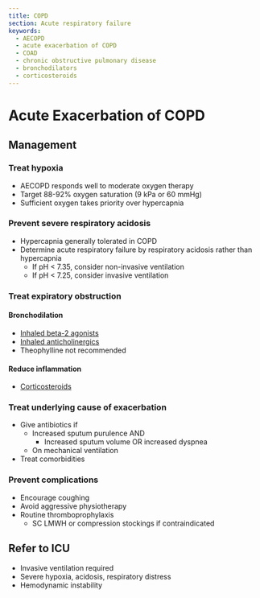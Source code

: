 ```yaml
---
title: COPD
section: Acute respiratory failure
keywords:
  - AECOPD
  - acute exacerbation of COPD
  - COAD
  - chronic obstructive pulmonary disease
  - bronchodilators
  - corticosteroids
---
```


# Acute Exacerbation of COPD

## Management

### Treat hypoxia

- AECOPD responds well to moderate oxygen therapy
- Target 88-92% oxygen saturation (9 kPa or 60 mmHg)
- Sufficient oxygen takes priority over hypercapnia

### Prevent severe respiratory acidosis

- Hypercapnia generally tolerated in COPD
- Determine acute respiratory failure by respiratory acidosis rather than hypercapnia
  - If pH < 7.35, consider non-invasive ventilation
  - If pH < 7.25, consider invasive ventilation

### Treat expiratory obstruction

#### Bronchodilation

- [Inhaled beta-2 agonists](../treatments/bronchodilators)
- [Inhaled anticholinergics](../treatments/bronchodilators)
- Theophylline not recommended

#### Reduce inflammation

- [Corticosteroids](../treatments/corticosteroids)

### Treat underlying cause of exacerbation

- Give antibiotics if
  - Increased sputum purulence AND
    - Increased sputum volume OR increased dyspnea
  - On mechanical ventilation
- Treat comorbidities

### Prevent complications

- Encourage coughing
- Avoid aggressive physiotherapy
- Routine thromboprophylaxis
  - SC LMWH or compression stockings if contraindicated

## Refer to ICU

- Invasive ventilation required
- Severe hypoxia, acidosis, respiratory distress
- Hemodynamic instability
